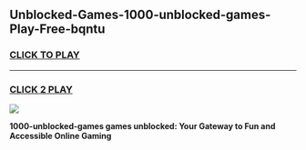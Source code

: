 
## Unblocked-Games-1000-unblocked-games-Play-Free-bqntu
<h3>
<a href="https://premium76.site?title=1000-unblocked-games&ref=23A">CLICK TO PLAY</a></h3>
<hr>

<h3>
<a href="https://premium76.site?title=1000-unblocked-games&ref=23A">CLICK 2 PLAY</a>
  
</h3>

<a href="https://premium76.site?title=1000-unblocked-games&ref=23A"><img src="https://clearcache.store/games.png"></a>


**1000-unblocked-games games unblocked: Your Gateway to Fun and Accessible Online Gaming**
